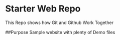 # Starter Web Repo
This Repo shows how Git and Github Work Together

##Purpose
Sample website with plenty of Demo files